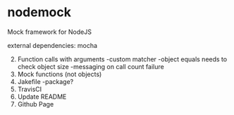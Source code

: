 nodemock
========

Mock framework for NodeJS

external dependencies:
mocha

2. Function calls with arguments
  -custom matcher
  -object equals needs to check object size
  -messaging on call count failure
3. Mock functions (not objects)
4. Jakefile
  -package?
5. TravisCI
6. Update README
7. Github Page
